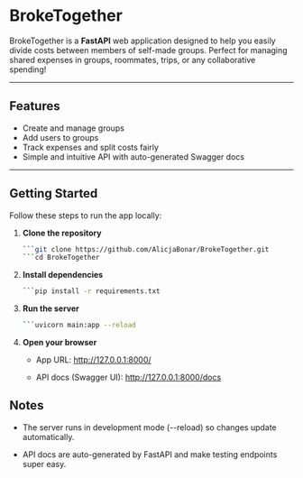 # BrokeTogether 

BrokeTogether is a **FastAPI** web application designed to help you easily divide costs between members of self-made groups. Perfect for managing shared expenses in groups, roommates, trips, or any collaborative spending!

---

## Features

- Create and manage groups  
- Add users to groups  
- Track expenses and split costs fairly  
- Simple and intuitive API with auto-generated Swagger docs  

---

## Getting Started

Follow these steps to run the app locally:

1. **Clone the repository**

   ```bash
   ```git clone https://github.com/AlicjaBonar/BrokeTogether.git
   ```cd BrokeTogether

2. **Install dependencies**
    ```bash
    ```pip install -r requirements.txt

3. **Run the server**
    ```bash
    ```uvicorn main:app --reload

4. **Open your browser**

    - App URL: http://127.0.0.1:8000/

    - API docs (Swagger UI): http://127.0.0.1:8000/docs

## Notes

- The server runs in development mode (--reload) so changes update automatically.

- API docs are auto-generated by FastAPI and make testing endpoints super easy.

